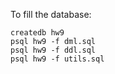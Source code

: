 To fill the database:

```shell
createdb hw9
psql hw9 -f dml.sql
psql hw9 -f ddl.sql
psql hw9 -f utils.sql
```